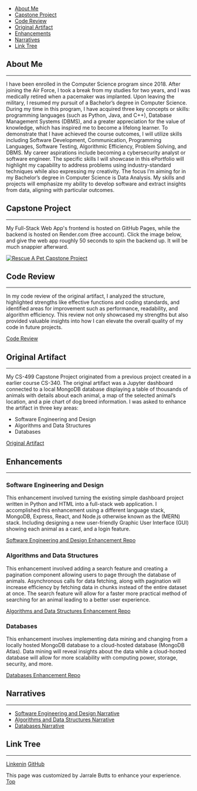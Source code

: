 - [About Me](#about-me)
- [Capstone Project](#capstone-project)
- [Code Review](#code-review)
- [Original Artifact](#original-artifacts)
- [Enhancements](#enhancements)
- [Narratives](#narratives)
- [Link Tree](#link-tree)

## About Me
***
I have been enrolled in the Computer Science program since 2018. After joining the Air Force, I took a break from my studies for two years, and I was medically retired when a pacemaker was implanted. Upon leaving the military, I resumed my pursuit of a Bachelor’s degree in Computer Science. During my time in this program, I have acquired three key concepts or skills: programming languages (such as Python, Java, and C++), Database Management Systems (DBMS), and a greater appreciation for the value of knowledge, which has inspired me to become a lifelong learner. To demonstrate that I have achieved the course outcomes, I will utilize skills including Software Development, Communication, Programming Languages, Software Testing, Algorithmic Efficiency, Problem Solving, and DBMS. My career aspirations include becoming a cybersecurity analyst or software engineer. The specific skills I will showcase in this ePortfolio will highlight my capability to address problems using industry-standard techniques while also expressing my creativity. The focus I’m aiming for in my Bachelor’s degree in Computer Science is Data Analysis. My skills and projects will emphasize my ability to develop software and extract insights from data, aligning with particular outcomes.

## Capstone Project
***
My Full-Stack Web App's frontend is hosted on GitHub Pages, while the backend is hosted on Render.com (free account). Click the image below, and give the web app roughly 50 seconds to spin the backend up. It will be much snappier afterward.

[![Rescue A Pet Capstone Project](https://github.com/user-attachments/assets/7605934a-f896-4a8c-b09d-ae0e15cfe36c)](https://tekibotz.github.io/)

## Code Review
***
In my code review of the original artifact, I analyzed the structure, highlighted strengths like effective functions and coding standards, and identified areas for improvement such as performance, readability, and algorithm efficiency. This review not only showcased my strengths but also provided valuable insights into how I can elevate the overall quality of my code in future projects.

[Code Review](https://youtu.be/Vq4vzjxzxYc)

## Original Artifact
***
My CS-499 Capstone Project originated from a previous project created in a earlier course CS-340. The original artifact was a Jupyter dashboard connected to a local MongoDB database displaying a table of thousands of animals with details about each animal, a map of the selected animal’s location, and a pie chart of dog breed information.
I was asked to enhance the artifact in three key areas:
  - Software Engineering and Design
  - Algorithms and Data Structures
  - Databases

[Original Artifact](https://github.com/TekiBotz/Dash_Project.git)

## Enhancements
***
### Software Engineering and Design
This enhancement involved turning the existing simple dashboard project written in Python and HTML into a full-stack web application. I accomplished this enhancement using a different language stack, MongoDB, Express, React, and Node.js otherwise known as the (MERN) stack. Including designing a new user-friendly Graphic User Interface (GUI) showing each animal as a card, and a login feature.

[Software Engineering and Design Enhancement Repo](https://github.com/TekiBotz/TekiBotz.github.io/tree/frontend-deployed)

### Algorithms and Data Structures
This enhancement involved adding a search feature and creating a pagination component allowing users to page through the database of animals. Asynchronous calls for data fetching, along with pagination will increase efficiency by fetching data in chunks instead of the entire dataset at once. The search feature will allow for a faster more practical method of searching for an animal leading to a better user experience.

[Algorithms and Data Structures Enhancement Repo](https://github.com/TekiBotz/TekiBotz.github.io/tree/finished-v1)

### Databases
This enhancement involves implementing data mining and changing from a locally hosted MongoDB database to a cloud-hosted database (MongoDB Atlas). Data mining will reveal insights about the data while a cloud-hosted database will allow for more scalability with computing power, storage, security, and more.

[Databases Enhancement Repo](https://github.com/TekiBotz/TekiBotz.github.io/tree/finished-v3)

## Narratives
***
  - [Software Engineering and Design Narrative](https://github.com/user-attachments/files/17440401/Butts_Jarrale_Miltstone_Two_Narrative.pdf)
  - [Algorithms and Data Structures Narrative](https://github.com/user-attachments/files/17440417/Butts_Jarrale_Milestone_Three_Narrative.pdf)
  - [Databases Narrative](https://github.com/user-attachments/files/17440433/Butts_Jarrale_Milestone_Four_Narrative.pdf)

## Link Tree
***
[Linkenin](https://www.linkedin.com/in/jarrale-butts/)
[GitHub](https://github.com/TekiBotz)

This page was customized by Jarrale Butts to enhance your experience.
[Top](#top)
